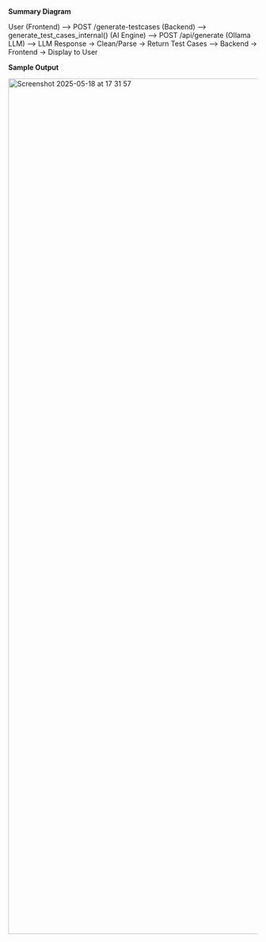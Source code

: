 
**Summary Diagram**

User (Frontend) -->  POST /generate-testcases  (Backend) -->  generate_test_cases_internal() (AI Engine) -->  POST /api/generate (Ollama LLM) -->  LLM Response → Clean/Parse → Return Test Cases --> Backend → Frontend → Display to User

**Sample Output**

<img width="1728" alt="Screenshot 2025-05-18 at 17 31 57" src="https://github.com/user-attachments/assets/f2bc0e00-2d23-4b6a-a8b3-1699b27ff723" />
